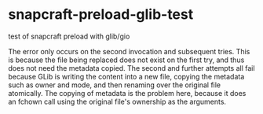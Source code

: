 # snapcraft-preload-glib-test
test of snapcraft preload with glib/gio

The error only occurs on the second invocation and subsequent tries. This is because the file being replaced does not exist on the first try, and thus does not need the metadata copied. The second and further attempts all fail because GLib is writing the content into a new file, copying the metadata such as owner and mode, and then renaming over the original file atomically. The copying of metadata is the problem here, because it does an fchown call using the original file's ownership as the arguments.
